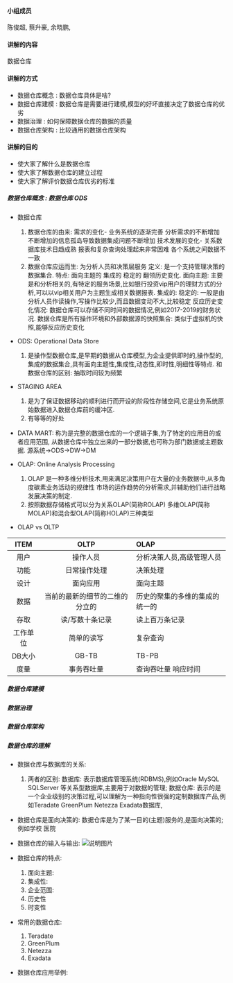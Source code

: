 #### 小组成员
陈俊超, 蔡升豪, 余晓鹏, 

#### 讲解的内容
数据仓库

#### 讲解的方式
* 数据仓库概念 : 数据仓库具体是啥?
* 数据仓库建模 : 数据仓库是需要进行建模,模型的好坏直接决定了数据仓库的优劣
* 数据治理 : 如何保障数据仓库的数据的质量
* 数据仓库架构 : 比较通用的数据仓库架构

#### 讲解的目的

* 使大家了解什么是数据仓库
* 使大家了解数据仓库的建立过程
* 使大家了解评价数据仓库优劣的标准

##### 数据仓库概念 : 数据仓库 ODS 
* 数据仓库
    1. 数据仓库的由来:
        需求的变化- 业务系统的逐渐完善 分析需求的不断增加 不断增加的信息孤岛导致数据集成问题不断增加
        技术发展的变化- 关系数据库技术日趋成熟 报表和复杂查询处理起来非常困难 各个系统之间数据不一致
    2. 数据仓库应运而生: 为分析人员和决策层服务
        定义: 是一个支持管理决策的数据集合.
        特点: 面向主题的 集成的 稳定的 翻领历史变化.
        面向主题: 主要是和分析相关的,有特定的服务场景,比如银行投资vip用户的理财方式的分析,可以以vip相关用户为主题生成相关数据报表.
        集成的:
        稳定的: 一般是由分析人员作读操作,写操作比较少,而且数据变动不大,比较稳定
        反应历史变化情况: 数据仓库可以存储不同时间的数据情况,例如2017-2019的财务状况.
        数据仓库是所有操作环境和外部数据源的快照集合: 类似于虚拟机的快照,能够反应历史变化       
* ODS: Operational Data Store
    1. 是操作型数据仓库,是早期的数据从仓库模型,为企业提供即时的,操作型的,集成的数据集合,具有面向主题性,集成性,动态性,即时性,明细性等特点. 和 数据仓库的区别: 抽取时间较为频繁 
* STAGING AREA
    1. 是为了保证数据移动的顺利进行而开设的阶段性存储空间,它是业务系统原始数据进入数据仓库前的缓冲区.
    2. 有等等的好处
    
* DATA MART: 称为是完整的数据仓库的一个逻辑子集,为了特定的应用目的或者应用范围, 从数据仓库中独立出来的一部分数据,也可称为部门数据或主题数据. 
        源系统->ODS->DW->DM

* OLAP: Online Analysis Processing 
    1. OLAP 是一种多维分析技术,用来满足决策用户在大量的业务数据中,从多角度碳素业务活动的规律性 市场的运作趋势的分析需求,并辅助他们进行战略发展决策的制定.
    2. 按照数据存储格式可以分为关系OLAP(简称ROLAP) 多维OLAP(简称MOLAP)和混合型OLAP(简称HOLAP)三种类型
* OLAP vs OLTP

| ITEM      | OLTP | OLAP |
| :---:     | :---: | :--- |
| 用户      |操作人员|分析决策人员,高级管理人员|
| 功能      |日常操作处理|决策处理|
| 设计      |面向应用|面向主题|
| 数据 |当前的最新的细节的二维的分立的|历史的聚集的多维的集成的统一的|
| 存取 |读/写数十条记录|读上百万条记录
| 工作单位|简单的读写|复杂查询|
| DB大小 |GB-TB|TB-PB|
| 度量 |事务吞吐量|查询吞吐量 响应时间|

##### 数据仓库建模

##### 数据治理

##### 数据仓库架构














##### 数据仓库的理解
* 数据仓库与数据库的关系: 
    1. 两者的区别: 
        数据库: 表示数据库管理系统(RDBMS),例如Oracle MySQL SQLServer 等关系型数据库,主要用于对数据的管理;
        数据仓库: 表示的是一个企业级别的决策过程,可以理解为一种指向性很强的定制数据库产品,例如Teradate GreenPlum Netezza Exadata数据库,
* 数据仓库是面向决策的: 数据仓库是为了某一目的(主题)服务的,是面向决策的;
    例如学校  医院 
* 数据仓库的输入与输出:
![说明图片](https://ask.qcloudimg.com/http-save/developer-news/r233gfhv17.jpeg?imageView2/2/w/1620)
* 数据仓库的特点: 
    1. 面向主题:
    2. 集成性:
    3. 企业范围:
    4. 历史性
    5. 时变性

* 常用的数据仓库:
    1. Teradate
    2. GreenPlum
    3. Netezza
    4. Exadata

* 数据仓库应用举例:


